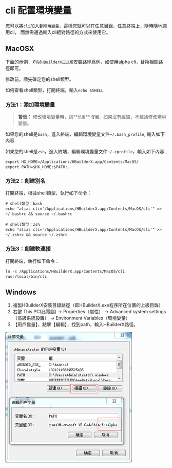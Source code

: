 # cli 配置環境變量

您可以將`cli`加入到`環境變量`，這樣您就可以在任意目錄、任意終端上，隨時隨地調用cli， 而無需通過輸入cli絕對路徑的方式來使用它。

## MacOSX

下面的示例，均以`HBuilderX正式版`安裝路徑爲例，如使用alpha cli，替換相關路徑即可。

修改前，請先確定您的shell類型。

如何查看shell類型，打開終端，輸入`echo $SHELL`

### 方法1：添加環境變量

> **警告：** 修改環境變量時，請**`慎重`** **`仔細`**，如果沒有經驗，不建議修改環境變量。

如果您的shell是`bash`，進入終端，編輯環境變量文件`~/.bash_profile`, 輸入如下內容

如果您的shell是`zsh`，進入終端，編輯環境變量文件`~/.zprofile`，輸入如下內容

```shell
export HX_HOME=/Applications/HBuilderX.app/Contents/MacOS/
export PATH=$HX_HOME:$PATH:.
```

### 方法2：創建別名

打開終端，根據shell類型，執行如下命令：
```shell
# shell類型：bash
echo "alias cli='/Applications/HBuilderX.app/Contents/MacOS/cli'" >> ~/.bashrc && source ~/.bashrc

# shell類型：zsh
echo "alias cli='/Applications/HBuilderX.app/Contents/MacOS/cli'" >> ~/.zshrc && source ~/.zshrc
```

### 方法3：創建軟連接

打開終端，執行如下命令：
```shell
ln -s /Applications/HBuilderX.app/Contents/MacOS/cli /usr/local/bin/cli
```


## Windows

1. 複製HBuilderX安裝目錄路徑（即HBuilderX.exe程序所在位置的上級目錄）
2. 右鍵 This PC(此電腦) -> Properties（屬性） -> Advanced system settings（高級系統設置） -> Environment Variables（環境變量）
3. 【用戶變量】，點擊【編輯】，找到path，輸入HBuilderX路徑。

<img src="/static/snapshots/cli/cli_env.png"/>
